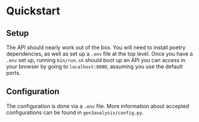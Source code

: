 # Quickstart

## Setup

The API should nearly work out of the box. You will need to install poetry dependencies, as well as set up a `.env` file at the top level. Once you have a `.env` set up, running `bin/run.sh` should boot up an API you can access in your browser by going to `localhost:8000`, assuming you use the default ports.

## Configuration

The configuration is done via a `.env` file. More information about accepted configurations can be found in `gen3analysis/config.py`.
